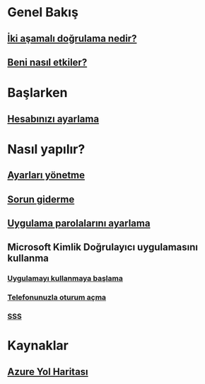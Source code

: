 # Genel Bakış
## [İki aşamalı doğrulama nedir?](multi-factor-authentication-end-user.md)
## [Beni nasıl etkiler?](multi-factor-authentication-end-user-signin.md)

# Başlarken
## [Hesabınızı ayarlama](multi-factor-authentication-end-user-first-time.md)

# Nasıl yapılır?
## [Ayarları yönetme](multi-factor-authentication-end-user-manage-settings.md)
## [Sorun giderme](multi-factor-authentication-end-user-troubleshoot.md)
## [Uygulama parolalarını ayarlama](multi-factor-authentication-end-user-app-passwords.md)
## Microsoft Kimlik Doğrulayıcı uygulamasını kullanma
### [Uygulamayı kullanmaya başlama](microsoft-authenticator-app-how-to.md)
### [Telefonunuzla oturum açma](microsoft-authenticator-app-phone-signin-faq.md)
### [SSS](microsoft-authenticator-app-faq.md)
# Kaynaklar
## [Azure Yol Haritası](https://azure.microsoft.com/roadmap/?category=security-identity)